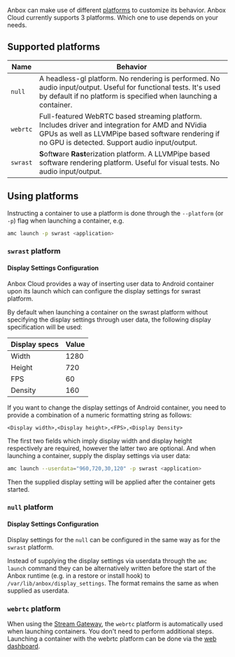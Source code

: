 Anbox can make use of different [platforms](https://anbox-cloud.github.io/1.10/anbox-platform-sdk/index.html) to customize its behavior. Anbox Cloud currently supports 3 platforms. Which one to use depends on your needs.

## Supported platforms

| Name     	| Behavior                                                                                                                                            	|
|----------	|-----------------------------------------------------------------------------------------------------------------------------------------------------	|
| `null`   	|  A headless-gl platform. No rendering is performed. No audio input/output. Useful for functional tests. It's used by default if no platform is specified when launching a container.                                                                       	|
| `webrtc` 	| Full-featured WebRTC based streaming platform. Includes driver and integration for AMD and NVidia GPUs as well as LLVMPipe based software rendering if no GPU is detected.  Support audio input/output.	|
| `swrast` 	| **S**oft**w**are **Rast**erization platform. A LLVMPipe based software rendering platform. Useful for visual tests. No audio input/output.                                                               	|

## Using platforms

Instructing a container to use a platform is done through the `--platform` (or `-p`) flag when launching a container, e.g.

```bash
amc launch -p swrast <application>
```

### `swrast` platform
#### Display Settings Configuration

Anbox Cloud provides a way of inserting user data to Android container upon its launch which can configure the display settings for swrast platform.

By default when launching a container on the swrast platform without specifying the display settings through user data, the following display specification will be used:

Display specs   | Value
----------------|-------
Width           | 1280
Height          | 720
FPS             | 60
Density         | 160

If you want to change the display settings of Android container, you need to provide a combination of a numeric formatting string as follows:

```
<Display width>,<Display height>,<FPS>,<Display Density>
```

The first two fields which imply display width and display height respectively are required, however the latter two are optional.
And when launching a container, supply the display settings via user data:

```bash
amc launch --userdata="960,720,30,120" -p swrast <application>
```

Then the supplied display setting will be applied after the container gets started.

### `null` platform
#### Display Settings Configuration

Display settings for the `null` can be configured in the same way as for the `swrast` platform.

Instead of supplying the display settings via userdata through the `amc launch` command they can be alternatively written before the start of the Anbox runtime (e.g. in a restore or install hook) to `/var/lib/anbox/display_settings`. The format remains the same as when supplied as userdata.

### `webrtc` platform

When using the [Stream Gateway](https://discourse.ubuntu.com/t/streaming-android-applications/17769), the `webrtc` platform is automatically used when launching containers. You don't need to perform additional steps. Launching a container with the webrtc platform can be done via the [web dashboard](https://discourse.ubuntu.com/t/web-dashboard/20871).
